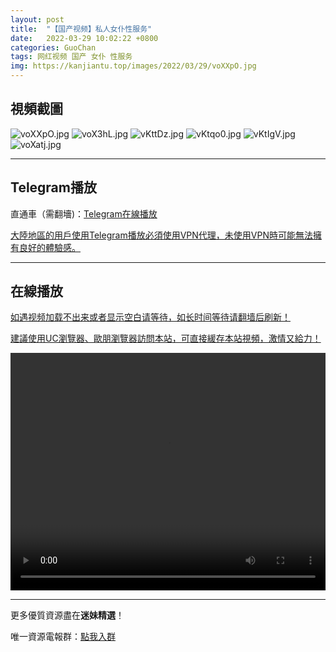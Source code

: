 ```yaml
---
layout: post
title:  "【国产视频】私人女仆性服务"
date:   2022-03-29 10:02:22 +0800
categories: GuoChan
tags: 网红视频 国产 女仆 性服务
img: https://kanjiantu.top/images/2022/03/29/voXXpO.jpg
---
```



## 視頻截圖

![voXXpO.jpg](https://kanjiantu.top/images/2022/03/29/voXXpO.jpg)
![voX3hL.jpg](https://kanjiantu.top/images/2022/03/29/voX3hL.jpg)
![vKttDz.jpg](https://kanjiantu.top/images/2022/03/29/vKttDz.jpg)
![vKtqo0.jpg](https://kanjiantu.top/images/2022/03/29/vKtqo0.jpg)
![vKtIgV.jpg](https://kanjiantu.top/images/2022/03/29/vKtIgV.jpg)
![voXatj.jpg](https://kanjiantu.top/images/2022/03/29/voXatj.jpg)

* * *
## Telegram播放

直通車（需翻墻)：[Telegram在線播放](https://t.me/mimeijingxuan/138)

<u>大陸地區的用戶使用Telegram播放必須使用VPN代理，未使用VPN時可能無法擁有良好的體驗感。</u> 
* * *
## 在線播放
<u>如遇视频加载不出来或者显示空白请等待，如长时间等待请翻墙后刷新！</u>

<u>建議使用UC瀏覽器、歐朋瀏覽器訪問本站，可直接緩存本站視頻，激情又給力！</u>
<center><video src="https://cdn.publer.io/uploads/videos/62473fe9db279732fb55c2af/a38c73992969abeaec44548b31ae34d2.mp4" width="100%" height="380px" controls="controls"></video></center>

* * *
更多優質資源盡在**迷妹精選**！

唯一資源電報群：[點我入群](https://t.me/mimeijingxuan)


